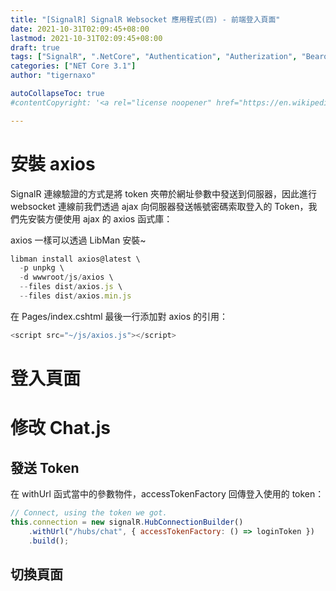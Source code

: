 ```yaml
---
title: "[SignalR] SignalR Websocket 應用程式(四) - 前端登入頁面"
date: 2021-10-31T02:09:45+08:00
lastmod: 2021-10-31T02:09:45+08:00
draft: true
tags: ["SignalR", ".NetCore", "Authentication", "Autherization", "Bearor Token"]
categories: ["NET Core 3.1"]
author: "tigernaxo"

autoCollapseToc: true
#contentCopyright: '<a rel="license noopener" href="https://en.wikipedia.org/wiki/Wikipedia:Text_of_Creative_Commons_Attribution-ShareAlike_3.0_Unported_License" target="_blank">Creative Commons Attribution-ShareAlike License</a>'

---
```


# 安裝 axios
SignalR 連線驗證的方式是將 token 夾帶於網址參數中發送到伺服器，因此進行 websocket 連線前我們透過 ajax 向伺服器發送帳號密碼索取登入的 Token，我們先安裝方便使用 ajax 的 axios 函式庫：

axios 一樣可以透過 LibMan 安裝~
```js
libman install axios@latest \
  -p unpkg \
  -d wwwroot/js/axios \
  --files dist/axios.js \
  --files dist/axios.min.js
```
在 Pages/index.cshtml 最後一行添加對 axios 的引用：
```js
<script src="~/js/axios.js"></script>
```

# 登入頁面

# 修改 Chat.js
## 發送 Token
在 withUrl 函式當中的參數物件，accessTokenFactory 回傳登入使用的 token：
```js
// Connect, using the token we got.
this.connection = new signalR.HubConnectionBuilder()
    .withUrl("/hubs/chat", { accessTokenFactory: () => loginToken })
    .build();
```
## 切換頁面